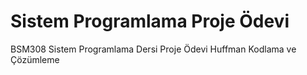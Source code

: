 # Sistem Programlama Proje Ödevi
BSM308 Sistem Programlama Dersi Proje Ödevi Huffman Kodlama ve Çözümleme
